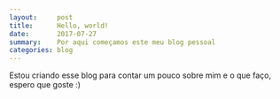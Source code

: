 ```yaml
---
layout:     post
title:      Hello, world!
date:       2017-07-27
summary:    Por aqui começamos este meu blog pessoal
categories: blog
---
```


Estou criando esse blog para contar um pouco sobre mim e o que faço, espero que goste :)

